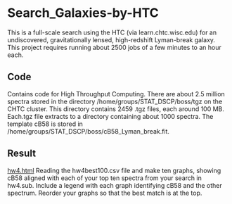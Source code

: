 # Search_Galaxies-by-HTC
This is a full-scale search using the HTC (via learn.chtc.wisc.edu) for an undiscovered, gravitationally lensed, high-redshift Lyman-break galaxy. This project requires running about 2500 jobs of a few minutes to an hour each. 

## Code 
Contains code for High Throughput Computing.
There are about 2.5 million spectra stored in the directory /home/groups/STAT_DSCP/boss/tgz on the CHTC cluster. This directory contains 2459 .tgz files, each around 100 MB. Each.tgz file extracts to a directory containing about 1000 spectra. The template cB58 is stored in /home/groups/STAT_DSCP/boss/cB58_Lyman_break.fit.

## Result
[hw4.html](Result/hw4.html) Reading the hw4best100.csv file and make ten graphs, showing cB58 aligned with each of your top ten spectra from your search in hw4.sub. Include a legend with each graph identifying cB58 and the other spectrum. Reorder your graphs so that the best match is at the top.

